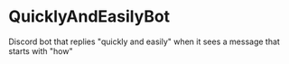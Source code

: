 # QuicklyAndEasilyBot

Discord bot that replies "quickly and easily" when it sees a message that starts with "how"
